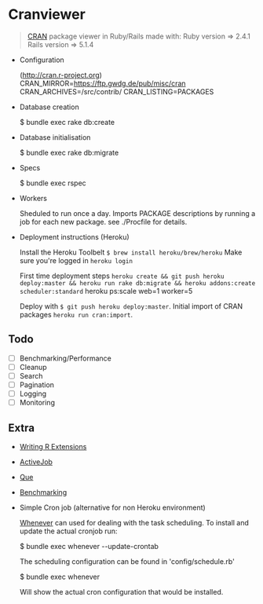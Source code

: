 # Cranviewer

> [CRAN](https://cran.r-project.org/) package viewer in Ruby/Rails
> made with:
>   Ruby version => 2.4.1
>   Rails version => 5.1.4

* Configuration

  (http://cran.r-project.org)
  CRAN_MIRROR=https://ftp.gwdg.de/pub/misc/cran
  CRAN_ARCHIVES=/src/contrib/
  CRAN_LISTING=PACKAGES

* Database creation

  $ bundle exec rake db:create

* Database initialisation

  $ bundle exec rake db:migrate

* Specs

  $ bundle exec rspec

* Workers

  Sheduled to run once a day. Imports PACKAGE descriptions by running a job for each new
  package. see ./Procfile for details.

* Deployment instructions (Heroku)

  Install the Heroku Toolbelt `$ brew install heroku/brew/heroku`
  Make sure you're logged in `heroku login`

  First time deployment steps `heroku create && git push heroku deploy:master && heroku run rake db:migrate && heroku addons:create scheduler:standard`
  heroku ps:scale web=1 worker=5

  Deploy with `$ git push heroku deploy:master`.
  Initial import of CRAN packages `heroku run cran:import`.


## Todo

- [ ] Benchmarking/Performance
- [ ] Cleanup
- [ ] Search
- [ ] Pagination
- [ ] Logging
- [ ] Monitoring

## Extra

* [Writing R Extensions](https://cran.r-project.org/doc/manuals/r-devel/R-exts.html)
* [ActiveJob](http://edgeguides.rubyonrails.org/active_job_basics.html)
* [Que](https://github.com/chanks/que)
* [Benchmarking](http://guides.rubyonrails.org/v3.2.13/performance_testing.html)

* Simple Cron job (alternative for non Heroku environment)

  [Whenever](https://github.com/javan/whenever) can used for dealing with the task scheduling. To install and update the actual cronjob run:

  $ bundle exec whenever --update-crontab

  The scheduling configuration can be found in 'config/schedule.rb'

  $ bundle exec whenever

  Will show the actual cron configuration that would be installed.
